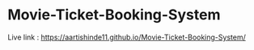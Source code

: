# Movie-Ticket-Booking-System
Live link : https://aartishinde11.github.io/Movie-Ticket-Booking-System/
